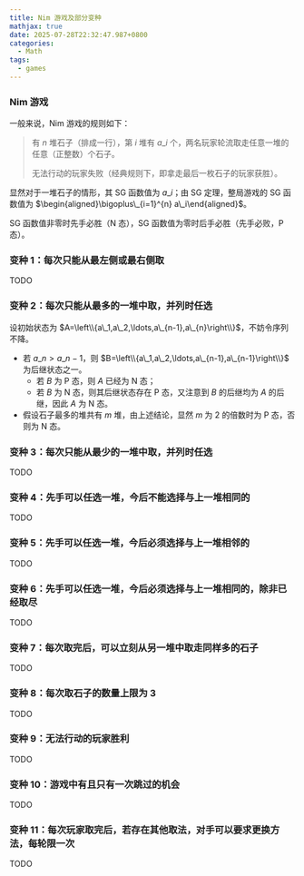 ```yaml
---
title: Nim 游戏及部分变种
mathjax: true
date: 2025-07-28T22:32:47.987+0800
categories:
  - Math
tags:
  - games
---
```


### Nim 游戏

一般来说，Nim 游戏的规则如下：

> 有 $n$ 堆石子（排成一行），第 $i$ 堆有 $a\_i$ 个，两名玩家轮流取走任意一堆的任意（正整数）个石子。
>
> 无法行动的玩家失败（经典规则下，即拿走最后一枚石子的玩家获胜）。

显然对于一堆石子的情形，其 SG 函数值为 $a\_i$；由 SG 定理，整局游戏的 SG 函数值为 $\begin{aligned}\bigoplus\_{i=1}^{n} a\_i\end{aligned}$。

SG 函数值非零时先手必胜（N 态），SG 函数值为零时后手必胜（先手必败，P 态）。

### 变种 1：每次只能从最左侧或最右侧取

TODO

### 变种 2：每次只能从最多的一堆中取，并列时任选

设初始状态为 $A=\left\\{a\_1,a\_2,\ldots,a\_{n-1},a\_{n}\right\\}$，不妨令序列不降。

* 若 $a\_n \gt a\_{n-1}$，则 $B=\left\\{a\_1,a\_2,\ldots,a\_{n-1},a\_{n-1}\right\\}$ 为后继状态之一。
  + 若 $B$ 为 P 态，则 $A$ 已经为 N 态；
  + 若 $B$ 为 N 态，则其后继状态存在 P 态，又注意到 $B$ 的后继均为 $A$ 的后继，因此 $A$ 为 N 态。
* 假设石子最多的堆共有 $m$ 堆，由上述结论，显然 $m$ 为 $2$ 的倍数时为 P 态，否则为 N 态。

### 变种 3：每次只能从最少的一堆中取，并列时任选

TODO

### 变种 4：先手可以任选一堆，今后不能选择与上一堆相同的

TODO

### 变种 5：先手可以任选一堆，今后必须选择与上一堆相邻的

TODO

### 变种 6：先手可以任选一堆，今后必须选择与上一堆相同的，除非已经取尽

TODO

### 变种 7：每次取完后，可以立刻从另一堆中取走同样多的石子

TODO

### 变种 8：每次取石子的数量上限为 3

TODO

### 变种 9：无法行动的玩家胜利

TODO

### 变种 10：游戏中有且只有一次跳过的机会

TODO

### 变种 11：每次玩家取完后，若存在其他取法，对手可以要求更换方法，每轮限一次

TODO
